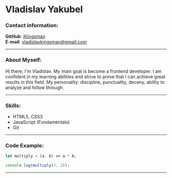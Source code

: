 # Vladislav Yakubel

### Contact information:

**GitHub**: [iKingsman](https://github.com/iKingsman) \
**E-mail**: vladislavkingsman@gmail.com 

---

### About Myself:

Hi there, I'm Vladislav. My main goal is become a frontend developer. I am confident in my learning abilities and strive to prove that I can achieve great results in this field. My personality: discipline, punctuality, deceny, ability to analyze and follow through.

---

### Skills:

* HTML5, CSS3
* JavaScript (Fundamentals)
* Git

---

### Code Example:

``` javascript
let multiply = (a, b) => a * b;

console.log(multiply(2, 2));
```

---

